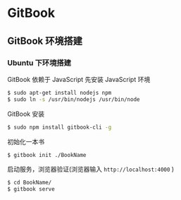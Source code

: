 # GitBook 

## GitBook 环境搭建

### Ubuntu 下环境搭建

GitBook 依赖于 JavaScript 先安装 JavaScript 环境

```bash
$ sudo apt-get install nodejs npm
$ sudo ln -s /usr/bin/nodejs /usr/bin/node
```

GitBook 安装

```bash
$ sudo npm install gitbook-cli -g
```

初始化一本书 

```bash
$ gitbook init ./BookName
```

启动服务，浏览器验证(浏览器输入 `http://localhost:4000` )

```bash
$ cd BookName/
$ gitbook serve
```
